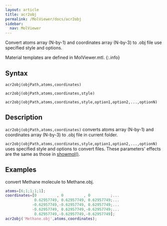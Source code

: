 ```yaml
---
layout: article
title: acr2obj
permalink: /MolViewer/docs/acr2obj
sidebar:
  nav: MolViewer
---
```


Convert atoms array (N-by-1) and coordinates array (N-by-3) to .obj file use specified style and options. 

<!--more-->

Material templates are defined in MolViewer.mtl.
{:.info}

## Syntax

```
acr2obj(objPath,atoms,coordinates)

acr2obj(objPath,atoms,coordinates,style)

acr2obj(objPath,atoms,coordinates,style,option1,option2,...,optionN)
```

## Description

`acr2obj(objPath,atoms,coordinates)` converts atoms array (N-by-1) and coordinates array (N-by-3) to .obj file in current folder.

`acr2obj(objPath,atoms,coordinates,style,option1,option2,...,optionN)` uses specified style and options to convert files. These parameters' effects are the same as those in [showmol()](/showmol).

## Examples

convert Methane molecule to Methane.obj.

```matlab
atoms=[6;1;1;1;1];
coordinates=[0         , 0         , 0         ;...
             0.62957749, 0.62957749, 0.62957749;...
            -0.62957749,-0.62957749, 0.62957749;...
            -0.62957749, 0.62957749,-0.62957749;...
             0.62957749,-0.62957749,-0.62957749];
acr2obj('Methane.obj',atoms,coordinates);
```